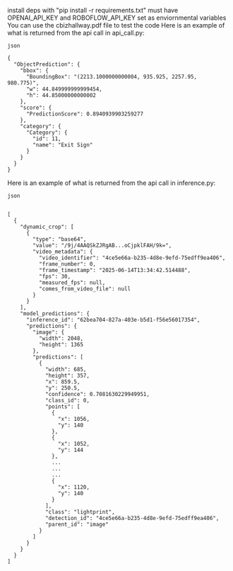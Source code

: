 install deps with "pip install -r requirements.txt"
must have OPENAI_API_KEY and ROBOFLOW_API_KEY set as enviornmental variables
You can use the cbizhallway.pdf file to test the code
Here is an example of what is returned from the api call in api_call.py:
```
json

{
  "ObjectPrediction": {
    "bbox": {
      "BoundingBox": "(2213.1000000000004, 935.925, 2257.95, 980.775)",
      "w": 44.849999999999454,
      "h": 44.85000000000002
    },
    "score": {
      "PredictionScore": 0.8940939903259277
    },
    "category": {
      "Category": {
        "id": 11,
        "name": "Exit Sign"
      }
    }
  }
}

```


Here is an example of what is returned from the api call in inference.py:

```
json


[
  {
    "dynamic_crop": [
      {
        "type": "base64",
        "value": "/9j/4AAQSkZJRgAB...oCjpklFAH/9k=",
        "video_metadata": {
          "video_identifier": "4ce5e66a-b235-4d8e-9efd-75edff9ea406",
          "frame_number": 0,
          "frame_timestamp": "2025-06-14T13:34:42.514488",
          "fps": 30,
          "measured_fps": null,
          "comes_from_video_file": null
        }
      }
    ],
    "model_predictions": {
      "inference_id": "62bea704-827a-403e-b5d1-f56e56017354",
      "predictions": {
        "image": {
          "width": 2048,
          "height": 1365
        },
        "predictions": [
          {
            "width": 685,
            "height": 357,
            "x": 859.5,
            "y": 250.5,
            "confidence": 0.7081630229949951,
            "class_id": 0,
            "points": [
              {
                "x": 1056,
                "y": 140
              },
              {
                "x": 1052,
                "y": 144
              },
              ...
              ...
              ...
              {
                "x": 1120,
                "y": 140
              }
            ],
            "class": "lightprint",
            "detection_id": "4ce5e66a-b235-4d8e-9efd-75edff9ea406",
            "parent_id": "image"
          }
        ]
      }
    }
  }
]


```

